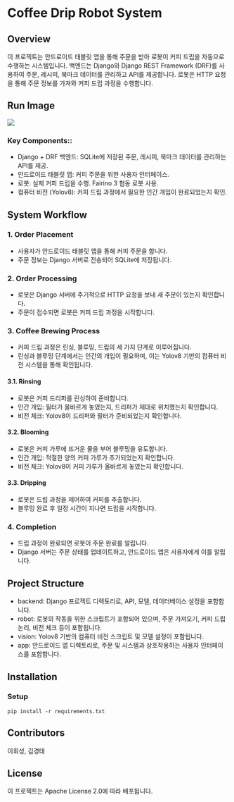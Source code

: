 # Coffee Drip Robot System
## Overview
이 프로젝트는 안드로이드 태블릿 앱을 통해 주문을 받아 로봇이 커피 드립을 자동으로 수행하는 시스템입니다.
백엔드는 Django와 Django REST Framework (DRF)를 사용하여 주문, 레시피, 북마크 데이터를 관리하고 API를 제공합니다.
로봇은 HTTP 요청을 통해 주문 정보를 가져와 커피 드립 과정을 수행합니다.

## Run Image
<img src="https://github.com/user-attachments/assets/4804022c-d3d9-4e69-890f-a7374abf02f0">

### Key Components::
- Django + DRF 백엔드: SQLite에 저장된 주문, 레시피, 북마크 데이터를 관리하는 API를 제공.
- 안드로이드 태블릿 앱: 커피 주문을 위한 사용자 인터페이스.
- 로봇: 실제 커피 드립을 수행. Fairino 3 협동 로봇 사용.
- 컴퓨터 비전 (Yolov8): 커피 드립 과정에서 필요한 인간 개입이 완료되었는지 확인.

## System Workflow
### 1. Order Placement
- 사용자가 안드로이드 태블릿 앱을 통해 커피 주문을 합니다.
- 주문 정보는 Django 서버로 전송되어 SQLite에 저장됩니다.
### 2. Order Processing
- 로봇은 Django 서버에 주기적으로 HTTP 요청을 보내 새 주문이 있는지 확인합니다.
- 주문이 접수되면 로봇은 커피 드립 과정을 시작합니다.
### 3. Coffee Brewing Process
- 커피 드립 과정은 린싱, 블루밍, 드립의 세 가지 단계로 이루어집니다.
- 린싱과 블루밍 단계에서는 인간의 개입이 필요하며, 이는 Yolov8 기반의 컴퓨터 비전 시스템을 통해 확인됩니다.
#### 3.1. Rinsing
- 로봇은 커피 드리퍼를 린싱하여 준비합니다.
- 인간 개입: 필터가 올바르게 놓였는지, 드리퍼가 제대로 위치했는지 확인합니다.
- 비전 체크: Yolov8이 드리퍼와 필터가 준비되었는지 확인합니다.
#### 3.2. Blooming
- 로봇은 커피 가루에 뜨거운 물을 부어 블루밍을 유도합니다.
- 인간 개입: 적절한 양의 커피 가루가 추가되었는지 확인합니다.
- 비전 체크: Yolov8이 커피 가루가 올바르게 놓였는지 확인합니다.
#### 3.3. Dripping
- 로봇은 드립 과정을 제어하여 커피를 추출합니다.
- 블루밍 완료 후 일정 시간이 지나면 드립을 시작합니다.
### 4. Completion
- 드립 과정이 완료되면 로봇이 주문 완료를 알립니다.
- Django 서버는 주문 상태를 업데이트하고, 안드로이드 앱은 사용자에게 이를 알립니다.
  
## Project Structure
- backend: Django 프로젝트 디렉토리로, API, 모델, 데이터베이스 설정을 포함합니다.
- robot: 로봇의 작동을 위한 스크립트가 포함되어 있으며, 주문 가져오기, 커피 드립 논리, 비전 체크 등이 포함됩니다.
- vision: Yolov8 기반의 컴퓨터 비전 스크립트 및 모델 설정이 포함됩니다.
- app: 안드로이드 앱 디렉토리로, 주문 및 시스템과 상호작용하는 사용자 인터페이스를 포함합니다.

## Installation
### Setup
```
pip install -r requirements.txt
```

## Contributors
이휘성, 김경태

## License
이 프로젝트는 Apache License 2.0에 따라 배포됩니다.
